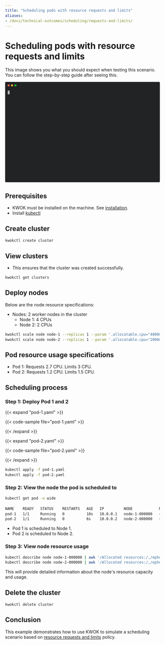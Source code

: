 ```yaml
---
title: "Scheduling pods with resource requests and limits"
aliases:
- /docs/technical-outcomes/scheduling/requests-and-limits/
---
```


# Scheduling pods with resource requests and limits

This image shows you what you should expect when testing this scenario.
You can follow the step-by-step guide after seeing this.

<img width="700px" src="requests-and-limits.svg">

## Prerequisites

- KWOK must be installed on the machine. See [installation](https://kwok.sigs.k8s.io/docs/user/installation/).
- Install [kubectl](https://kubernetes.io/docs/tasks/tools/install-kubectl-linux/)

## Create cluster

```bash
kwokctl create cluster
```

## View clusters

- This ensures that the cluster was created successfully.

```bash
kwokctl get clusters
```

## Deploy nodes

Below are the node resource specifications:

- Nodes: 2 worker nodes in the cluster
  - Node 1: 4 CPUs
  - Node 2: 2 CPUs


```bash
kwokctl scale node node-1 --replicas 1 --param '.allocatable.cpu="4000m"'
kwokctl scale node node-2 --replicas 1 --param '.allocatable.cpu="2000m"'
```

## Pod resource usage specifications

- Pod 1: Requests 2.7 CPU. Limits 3 CPU.
- Pod 2: Requests 1.2 CPU. Limits 1.5 CPU.

## Scheduling process

### Step 1: Deploy Pod 1 and 2

{{< expand "pod-1.yaml" >}}

{{< code-sample file="pod-1.yaml" >}}

{{< /expand >}}

{{< expand "pod-2.yaml" >}}

{{< code-sample file="pod-2.yaml" >}}

{{< /expand >}}

```bash
kubectl apply -f pod-1.yaml
kubectl apply -f pod-2.yaml
```

### Step 2: View the node the pod is scheduled to

```bash
kubectl get pod -o wide

NAME    READY   STATUS    RESTARTS   AGE   IP         NODE            NOMINATED NODE   READINESS GATES
pod-1   1/1     Running   0          10s   10.0.0.1   node-1-000000   <none>           <none>
pod-2   1/1     Running   0          6s    10.0.0.2   node-2-000000   <none>           <none>
```

- Pod 1 is scheduled to Node 1.
- Pod 2 is scheduled to Node 2.

### Step 3: View node resource usage

```bash
kubectl describe node node-1-000000 | awk '/Allocated resources:/,/ephemeral-storage/'
kubectl describe node node-2-000000 | awk '/Allocated resources:/,/ephemeral-storage/'
```

This will provide detailed information about the node's resource capacity and usage.

## Delete the cluster

```bash
kwokctl delete cluster
```

## Conclusion

This example demonstrates how to use KWOK to simulate a scheduling scenario based on [resource requests and limits](https://kubernetes.io/docs/concepts/configuration/manage-resources-containers/) policy.

